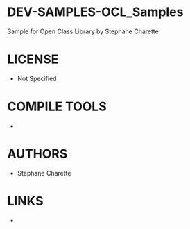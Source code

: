 DEV-SAMPLES-OCL_Samples
=======================

Sample for Open Class Library by Stephane Charette

LICENSE
===============
* Not Specified

COMPILE TOOLS
===============
* 
 
AUTHORS
===============
* Stephane Charette

LINKS
===============
* 
